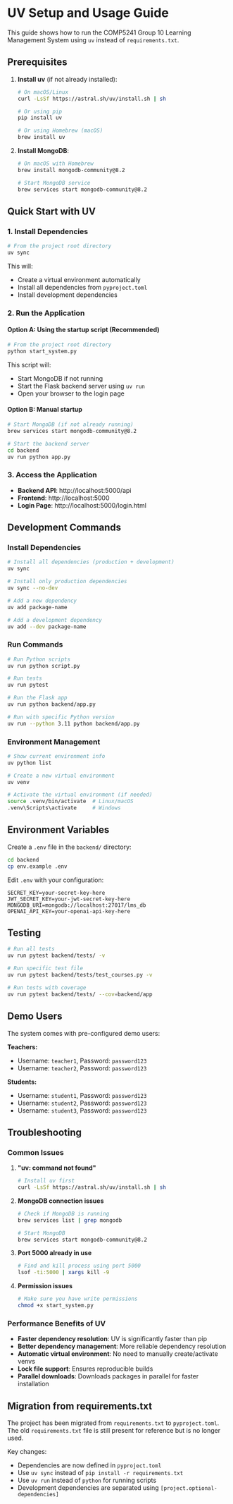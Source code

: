# UV Setup and Usage Guide

This guide shows how to run the COMP5241 Group 10 Learning Management System using `uv` instead of `requirements.txt`.

## Prerequisites

1. **Install uv** (if not already installed):
   ```bash
   # On macOS/Linux
   curl -LsSf https://astral.sh/uv/install.sh | sh
   
   # Or using pip
   pip install uv
   
   # Or using Homebrew (macOS)
   brew install uv
   ```

2. **Install MongoDB**:
   ```bash
   # On macOS with Homebrew
   brew install mongodb-community@8.2
   
   # Start MongoDB service
   brew services start mongodb-community@8.2
   ```

## Quick Start with UV

### 1. Install Dependencies
```bash
# From the project root directory
uv sync
```

This will:
- Create a virtual environment automatically
- Install all dependencies from `pyproject.toml`
- Install development dependencies

### 2. Run the Application

#### Option A: Using the startup script (Recommended)
```bash
# From the project root directory
python start_system.py
```

This script will:
- Start MongoDB if not running
- Start the Flask backend server using `uv run`
- Open your browser to the login page

#### Option B: Manual startup
```bash
# Start MongoDB (if not already running)
brew services start mongodb-community@8.2

# Start the backend server
cd backend
uv run python app.py
```

### 3. Access the Application
- **Backend API**: http://localhost:5000/api
- **Frontend**: http://localhost:5000
- **Login Page**: http://localhost:5000/login.html

## Development Commands

### Install Dependencies
```bash
# Install all dependencies (production + development)
uv sync

# Install only production dependencies
uv sync --no-dev

# Add a new dependency
uv add package-name

# Add a development dependency
uv add --dev package-name
```

### Run Commands
```bash
# Run Python scripts
uv run python script.py

# Run tests
uv run pytest

# Run the Flask app
uv run python backend/app.py

# Run with specific Python version
uv run --python 3.11 python backend/app.py
```

### Environment Management
```bash
# Show current environment info
uv python list

# Create a new virtual environment
uv venv

# Activate the virtual environment (if needed)
source .venv/bin/activate  # Linux/macOS
.venv\Scripts\activate     # Windows
```

## Environment Variables

Create a `.env` file in the `backend/` directory:
```bash
cd backend
cp env.example .env
```

Edit `.env` with your configuration:
```env
SECRET_KEY=your-secret-key-here
JWT_SECRET_KEY=your-jwt-secret-key-here
MONGODB_URI=mongodb://localhost:27017/lms_db
OPENAI_API_KEY=your-openai-api-key-here
```

## Testing

```bash
# Run all tests
uv run pytest backend/tests/ -v

# Run specific test file
uv run pytest backend/tests/test_courses.py -v

# Run tests with coverage
uv run pytest backend/tests/ --cov=backend/app
```

## Demo Users

The system comes with pre-configured demo users:

**Teachers:**
- Username: `teacher1`, Password: `password123`
- Username: `teacher2`, Password: `password123`

**Students:**
- Username: `student1`, Password: `password123`
- Username: `student2`, Password: `password123`
- Username: `student3`, Password: `password123`

## Troubleshooting

### Common Issues

1. **"uv: command not found"**
   ```bash
   # Install uv first
   curl -LsSf https://astral.sh/uv/install.sh | sh
   ```

2. **MongoDB connection issues**
   ```bash
   # Check if MongoDB is running
   brew services list | grep mongodb
   
   # Start MongoDB
   brew services start mongodb-community@8.2
   ```

3. **Port 5000 already in use**
   ```bash
   # Find and kill process using port 5000
   lsof -ti:5000 | xargs kill -9
   ```

4. **Permission issues**
   ```bash
   # Make sure you have write permissions
   chmod +x start_system.py
   ```

### Performance Benefits of UV

- **Faster dependency resolution**: UV is significantly faster than pip
- **Better dependency management**: More reliable dependency resolution
- **Automatic virtual environment**: No need to manually create/activate venvs
- **Lock file support**: Ensures reproducible builds
- **Parallel downloads**: Downloads packages in parallel for faster installation

## Migration from requirements.txt

The project has been migrated from `requirements.txt` to `pyproject.toml`. The old `requirements.txt` file is still present for reference but is no longer used.

Key changes:
- Dependencies are now defined in `pyproject.toml`
- Use `uv sync` instead of `pip install -r requirements.txt`
- Use `uv run` instead of `python` for running scripts
- Development dependencies are separated using `[project.optional-dependencies]`
